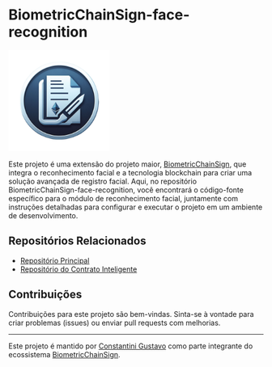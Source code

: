 # BiometricChainSign-face-recognition

<img src="https://raw.githubusercontent.com/BiometricChainSign/BiometricChainSign/main/src/electron/static/imgs/icon.png" alt="FaceRecord Logo" width="200">

Este projeto é uma extensão do projeto maior, [BiometricChainSign](https://github.com/BiometricChainSign/BiometricChainSign), que integra o reconhecimento facial e a tecnologia blockchain para criar uma solução avançada de registro facial. Aqui, no repositório BiometricChainSign-face-recognition, você encontrará o código-fonte específico para o módulo de reconhecimento facial, juntamente com instruções detalhadas para configurar e executar o projeto em um ambiente de desenvolvimento.

## Repositórios Relacionados

- [Repositório Principal](https://github.com/BiometricChainSign/BiometricChainSign)
- [Repositório do Contrato Inteligente](https://github.com/BiometricChainSign/BiometricChainSign-smart-contract)

## Contribuições

Contribuições para este projeto são bem-vindas. Sinta-se à vontade para criar problemas (issues) ou enviar pull requests com melhorias.

---

Este projeto é mantido por [Constantini Gustavo](https://github.com/Constantini21) como parte integrante do ecossistema [BiometricChainSign](https://github.com/BiometricChainSign/BiometricChainSign).
